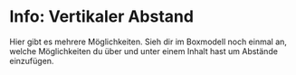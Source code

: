 # Info: Vertikaler Abstand
Hier gibt es mehrere Möglichkeiten. Sieh dir im Boxmodell noch einmal an, welche Möglichkeiten du über und unter einem Inhalt hast um Abstände einzufügen.
